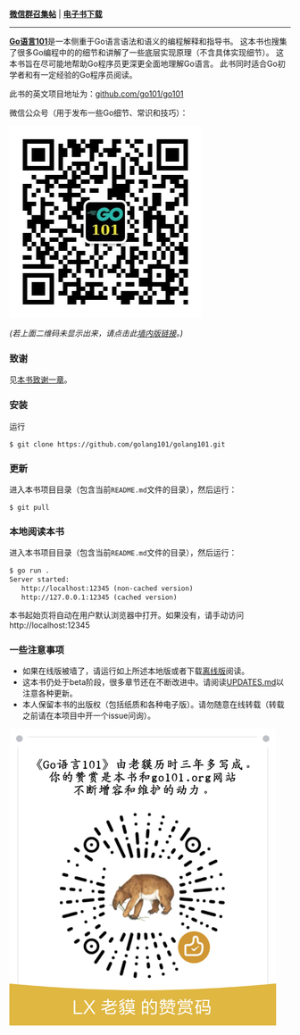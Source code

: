 **[微信群召集帖](https://github.com/golang101/golang101/issues/11)** | **[电子书下载](https://github.com/golang101/golang101/releases)**

----

[<b>Go语言101</b>](https://gfw.go101.org)是一本侧重于Go语言语法和语义的编程解释和指导书。
这本书也搜集了很多Go编程中的的细节和讲解了一些底层实现原理（不含具体实现细节）。
这本书旨在尽可能地帮助Go程序员更深更全面地理解Go语言。
此书同时适合Go初学者和有一定经验的Go程序员阅读。

此书的英文项目地址为：[github.com/go101/go101](https://github.com/go101/go101)

微信公众号（用于发布一些Go细节、常识和技巧）：

![](articles/res/101-group-qrcode-2.jpg?raw=true)

_(若上面二维码未显示出来，请点击此[墙内版链接](https://tool.oschina.net/action/qrcode/generate?data=http%3A%2F%2Fweixin.qq.com%2Fr%2FRy6ju1TE0AmvrRDY93tV&output=image%2Fgif&error=L&type=0&margin=12&size=4)。)_

### 致谢

见[本书致谢一章](https://gfw.go101.org/article/acknowledgements.html)。

### 安装

运行

```
$ git clone https://github.com/golang101/golang101.git
```


### 更新

进入本书项目目录（包含当前`README.md`文件的目录），然后运行：

```
$ git pull
```

### 本地阅读本书


进入本书项目目录（包含当前`README.md`文件的目录），然后运行：

```
$ go run .
Server started:
   http://localhost:12345 (non-cached version)
   http://127.0.0.1:12345 (cached version)
```

本书起始页将自动在用户默认浏览器中打开。如果没有，请手动访问http://localhost:12345

### 一些注意事项

* 如果在线版被墙了，请运行如上所述本地版或者下载[离线版](https://github.com/golang101/golang101/releases)阅读。
* 这本书仍处于beta阶段，很多章节还在不断改进中。请阅读[UPDATES.md](UPDATES.md)以注意各种更新。
* 本人保留本书的出版权（包括纸质和各种电子版）。请勿随意在线转载（转载之前请在本项目中开一个issue问询）。

![](articles/res/101-reward-qrcode-5.png?raw=true)

